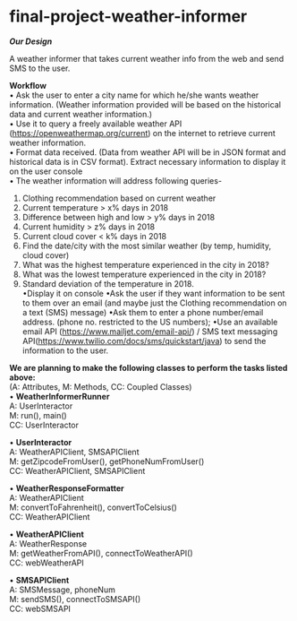 # final-project-weather-informer
***Our Design***

A weather informer that takes current weather info from the web and send SMS to the user.

**Workflow** <br />
• Ask the user to enter a city name for which he/she wants weather information. (Weather information provided will be based on the historical data and current weather information.)<br />
• Use it to query a freely available weather API (https://openweathermap.org/current) on the internet to retrieve current weather information.<br />
• Format data received. (Data from weather API will be in JSON format and historical data is in CSV format). Extract necessary information to display it on the user console<br />
• The weather information will address following queries-<br />
1. Clothing recommendation based on current weather<br />
2. Current temperature > x% days in 2018<br />
3. Difference between high and low > y% days in 2018<br />
4. Current humidity > z% days in 2018<br />
5. Current cloud cover < k% days in 2018<br />
6. Find the date/city with the most similar weather (by temp, humidity, cloud cover)<br />
7. What was the highest temperature experienced in the city in 2018? <br />
8. What was the lowest temperature experienced in the city in 2018? <br />
9. Standard deviation of the temperature in 2018.<br />
•Display it on console
•Ask the user if they want information to be sent to them over an email (and maybe just the Clothing recommendation on a text (SMS) message)
•Ask them to enter a phone number/email address. (phone no. restricted to the US numbers);
•Use an available  email API (https://www.mailjet.com/email-api/) / SMS text messaging API(https://www.twilio.com/docs/sms/quickstart/java) to send the information to the user.

**We are planning to make the following classes to perform the tasks listed above:**<br />
(A: Attributes, M: Methods, CC: Coupled Classes)<br />
•	**WeatherInformerRunner**<br />
A: UserInteractor<br />
M: run(), main()<br />
CC: UserInteractor<br />

•	**UserInteractor**<br />
A: WeatherAPIClient, SMSAPIClient<br />
M: getZipcodeFromUser(), getPhoneNumFromUser()<br />
CC: WeatherAPIClient, SMSAPIClient<br />

•	**WeatherResponseFormatter**<br />
A: WeatherAPIClient<br />
M: convertToFahrenheit(), convertToCelsius()<br />
CC: WeatherAPIClient<br />

•	**WeatherAPIClient**<br />
A: WeatherResponse<br />
M: getWeatherFromAPI(), connectToWeatherAPI()<br />
CC: webWeatherAPI<br />

•	**SMSAPIClient**<br />
A: SMSMessage, phoneNum <br />
M: sendSMS(), connectToSMSAPI()<br />
CC: webSMSAPI<br />
